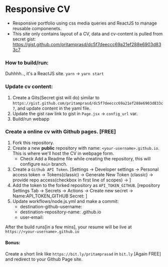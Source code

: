 # Responsive CV

- Responsive portfolio using css media queries and ReactJS to manage reusable componenets. 
- This site only contains layout of a CV, data and cv-content is pulled from secret gist: https://gist.github.com/pritamprasd/dc5f7deeccc69a21ef288e6903d833c7

### How to build/run:
Duhhhh.., it's a ReactJS site. `yarn` -> `yarn start`

### Update cv content:
1. Create a Gits(Secret gist will do) similar to `https://gist.github.com/pritamprasd/dc5f7deeccc69a21ef288e6903d833c7`, and update content in the yaml file.
2. Update the gist raw link to gist in `Page.jsx` -> `config_url` var.
3. Build/run webapp

### Create a online cv with Github pages. [FREE]
1. Fork this repository.
2. Create a new **public** repository with name: `<your-username>.github.io`. This is where we'll host the CV in webpage form.
    - Check Add a Readme file while creating the repository, this will configure `main` branch.
4. Create a `Github API Token`. [Settings ->  Developer settings -> Personal access token -> Tokens(classic) -> Generate New Token (classic) -> provide repo access(checkbox in first line of scopes) -> ]
5. Add the token to the forked repository as `API_TOKEN_GITHUB`. [repository Settings Tab -> Secrets -> Actions -> Create new secret -> Name:API_TOKEN_GITHUB Secret: <generated-in-previous-step>]
6. Update workflows/node.js.yml and make a commit:
    - destination-github-username: <your-username>
    - destination-repository-name: <your-username>.github.io
    - user-email: <your-email>

After the build runs[in a few mins], your resume will be live at `https://<your-username>.github.io`
  
#### Bonus: 
Create a short link like `https://bit.ly/pritamprasad` in `bit.ly` [Again FREE] and redirect to your Github Page site. 
